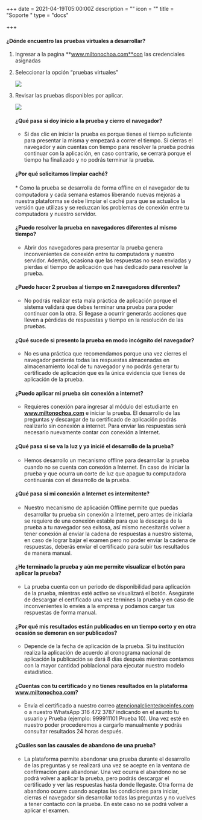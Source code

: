 +++
date = 2021-04-19T05:00:00Z
description = ""
icon = ""
title = "Soporte "
type = "docs"

+++
#### **¿Dónde encuentro las pruebas virtuales a desarrollar?**

1. Ingresar a la pagina **www.miltonochoa.com**con las credenciales asignadas
2. Seleccionar la opción “pruebas virtuales”

   ![](/uploads/2.png)
3. Revisar las pruebas disponibles por aplicar.

   ![](/uploads/1.png)

   #### **¿Qué pasa si doy inicio a la prueba y cierro el navegador?**
   * Si das clic en iniciar la prueba es porque tienes el tiempo suficiente para presentar la misma y empezará a correr el tiempo. Si cierras el navegador y aún cuentas con tiempo para resolver la prueba podrás continuar con la aplicación, en caso contrario, se cerrará porque el tiempo ha finalizado y no podrás terminar la prueba.

   #### **¿Por qué solicitamos limpiar caché?**

   \* Como la prueba se desarrolla de forma oﬄine en el navegador de tu computadora y cada semana estamos liberando nuevas mejoras a nuestra plataforma se debe limpiar el caché para que se actualice la versión que utilizas y se reduzcan los problemas de conexión entre tu computadora y nuestro servidor.

   #### **¿Puedo resolver la prueba en navegadores diferentes al mismo tiempo?**
   * Abrir dos navegadores para presentar la prueba genera inconvenientes de conexión entre tu computadora y nuestro servidor. Además, ocasiona que las respuestas no sean enviadas y pierdas el tiempo de aplicación que has dedicado para resolver la prueba.

   #### **¿Puedo hacer 2 pruebas al tiempo en 2 navegadores diferentes?**
   * No podrás realizar esta mala práctica de aplicación porque el sistema validará que debes terminar una prueba para poder continuar con la otra. Si llegase a ocurrir generarás acciones que lleven a pérdidas de respuestas y tiempo en la resolución de las pruebas.

   #### **¿Qué sucede si presento la prueba en modo incógnito del navegador?**
   * No es una práctica que recomendamos porque una vez cierres el navegador perderás todas las respuestas almacenadas en almacenamiento local de tu navegador y no podrás generar tu certificado de aplicación que es la única evidencia que tienes de aplicación de la prueba.

   #### **¿Puedo aplicar mi prueba sin conexión a internet?**
   * Requieres conexión para ingresar al módulo del estudiante en **www.miltonochoa.com** e iniciar la prueba. El desarrollo de las preguntas y descargar de tu certificado de aplicación podrás realizarlo sin conexión a internet. Para enviar las respuestas será necesario nuevamente contar con conexión a Internet.

   #### **¿Qué pasa si se va la luz y ya inicié el desarrollo de la prueba?**
   * Hemos desarrollo un mecanismo oﬄine para desarrollar la prueba cuando no se cuenta con conexión a Internet. En caso de iniciar la prueba y que ocurra un corte de luz que apague tu computadora continuarás con el desarrollo de la prueba.

   #### **¿Qué pasa si mi conexión a Internet es intermitente?**
   * Nuestro mecanismo de aplicación Oﬄine permite que puedas desarrollar tu prueba sin conexión a Internet, pero antes de iniciarla se requiere de una conexión estable para que la descarga de la prueba a tu navegador sea exitosa, así mismo necesitarás volver a tener conexión al enviar la cadena de respuestas a nuestro sistema, en caso de lograr bajar el examen pero no poder enviar la cadena de respuestas, deberás enviar el certificado para subir tus resultados de manera manual.

   #### **¿He terminado la prueba y aún me permite visualizar el botón para aplicar la prueba?**
   * La prueba cuenta con un periodo de disponibilidad para aplicación de la prueba, mientras esté activo se visualizará el botón. Asegúrate de descargar el certificado una vez termines la prueba y en caso de inconvenientes lo envíes a la empresa y podamos cargar tus respuestas de forma manual.

   #### **¿Por qué mis resultados están publicados en un tiempo corto y en otra ocasión se demoran en ser publicados?**
   * Depende de la fecha de aplicación de la prueba. Si tu institución realiza la aplicación de acuerdo al cronograma nacional de aplicación la publicación se dará 8 días después mientras contamos con la mayor cantidad poblacional para ejecutar nuestro modelo estadístico.

   #### **¿Cuentas con tu certificado y no tienes resultados en la plataforma www.miltonochoa.com?**
   * Envía el certificado a nuestro correo atencionalcliente@ceinfes.com o a nuestro WhatsApp 316 472 3787 indicando en el asunto tu usuario y Prueba (ejemplo: 999911101 Prueba 10). Una vez esté en nuestro poder procederemos a cargarlo manualmente y podrás consultar resultados 24 horas después.

   #### **¿Cuáles son las causales de abandono de una prueba?**
   * La plataforma permite abandonar una prueba durante el desarrollo de las preguntas y se realizará una vez se acepte en la ventana de confirmación para abandonar. Una vez ocurra el abandono no se podrá volver a aplicar la prueba, pero podrás descargar el certificado y ver las respuestas hasta donde llegaste. Otra forma de abandono ocurre cuando aceptas las condiciones para iniciar, cierras el navegador sin desarrollar todas las preguntas y no vuelves a tener contacto con la prueba. En este caso no se podrá volver a aplicar el examen.